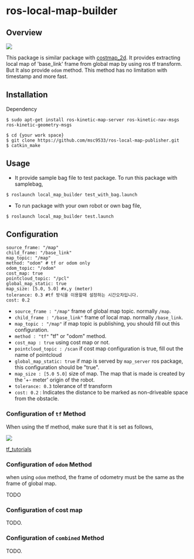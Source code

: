 # ros-local-map-builder

## Overview
![](https://github.com/msc9533/ros-local-map-publisher/blob/master/doc/capture_rviz.png?raw=true)

This package is similar package with [costmap_2d](http://wiki.ros.org/costmap_2d). It provides extracting local map of 'base_link' frame from global map by using ros tf transform.  
But It also provide `odom` method. This method has no limitation with timestamp and more fast.

## Installation

Dependency  

```
$ sudo apt-get install ros-kinetic-map-server ros-kinetic-nav-msgs ros-kinetic-geometry-msgs
```

```
$ cd {your work space}
$ git clone https://github.com/msc9533/ros-local-map-publisher.git
$ catkin_make
```

## Usage

- It provide sample bag file to test package. To run this package with samplebag,

```
$ roslaunch local_map_builder test_with_bag.launch
```

- To run package with your own robot or own bag file,

```
$ roslaunch local_map_builder test.launch
```


## Configuration

```
source_frame: "/map"
child_frame: "/base_link"
map_topic: "/map"
method: "odom" # tf or odom only
odom_topic: "/odom"
cost_map: true
pointcloud_topic: "/pcl"
global_map_static: true
map_size: [5.0, 5.0] #x,y (meter)
tolerance: 0.3 #tf 방식을 이용할때 설정하는 시간오차입니다.
cost: 0.2
```

- `source_frame : "/map"` frame of global map topic. normally `/map`.
- `child_frame : "/base_link"` frame of local map. normally `/base_link`.
- `map_topic : "/map"` if map topic is publishing, you should fill out this configuration.
- `method : "tf"` "tf" or "odom" method.
- `cost_map : true` using cost map or not.
- `pointcloud_topic : /scan` if cost map configuration is true, fill out the name of pointcloud
- `global_map_static: true` if map is served by `map_server` ros package, this configuration should be "true".
- `map_size : [5.0 5.0]` size of map. The map that is made is created by the '+- meter' origin of the robot.
- `tolerance: 0.3` tolerance of tf transform
- `cost: 0.2` : Indicates the distance to be marked as non-driveable space from the obstacle.

### Configuration of `tf` Method

When using the tf method, make sure that it is set as follows,

![](https://github.com/msc9533/ros-local-map-publisher/blob/master/doc/tf_tree.png?raw=true)

[tf_tutorials](http://wiki.ros.org/tf/Tutorials)

### Configuration of `odom` Method

when using `odom` method, the frame of odometry must be the same as the frame of global map.

TODO

### Configuration of cost map

TODO.

### Configuration of `combined` Method

TODO.